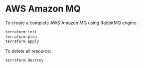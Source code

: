 # AWS Amazon MQ

To create a complete AWS Amazon MQ using RabbitMQ engine :

```bash
terraform init
terraform plan
terraform apply
```

To delete all resource:

```bash
terraform destroy
```
